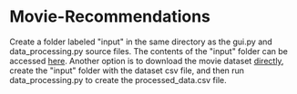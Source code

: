 # Movie-Recommendations

Create a folder labeled "input" in the same directory as the gui.py and data_processing.py source files. The contents of the "input" folder can be accessed [here](https://www.dropbox.com/sh/m444bufmig1paz1/AAA9FAbi-5jcSMzaHNKUgnh8a?dl=0). Another option is to download the movie dataset [directly](https://www.kaggle.com/datasets/akshaypawar7/millions-of-movies), create the "input" folder with the dataset csv file, and then run data_processing.py to create the processed_data.csv file.
